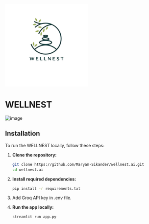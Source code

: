 <img src="WELLNEST.png" alt="NoteWorthy Logo" width="270" height="270">

# WELLNEST
![image](https://github.com/user-attachments/assets/c063511a-7655-4682-9355-c66d0953a8ba)

## Installation

To run the WELLNEST locally, follow these steps:

1. **Clone the repository:**

   ```bash
   git clone https://github.com/Maryam-Sikander/wellnest.ai.git
   cd wellnest.ai

2. **Install required dependencies:**
   ```bash
   pip install -r requirements.txt

3. Add Groq API key in .env file.
3. **Run the app locally:**
   ```bash
   streamlit run app.py

